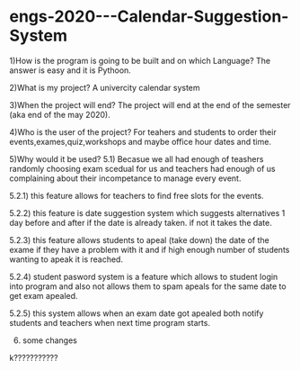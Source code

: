 # engs-2020---Calendar-Suggestion-System
1)How is the program is going to be built and on which Language?
The answer is easy and it is Pythoon.

2)What is my project?
A univercity calendar system

3)When the project will end?
The project will end at the end of the semester (aka end of the may 2020).

4)Who is the user of the project?
For teahers and students to order their events,exames,quiz,workshops and maybe office hour dates and time.

5)Why would it be used?
5.1) Becasue we all had enough of teashers randomly choosing exam scedual for us and teachers had enough of us complaining about their incompetance to manage every event.

5.2.1) this feature allows for teachers to find free slots for the events.

5.2.2) this feature is date suggestion system which suggests alternatives 1 day before and after if the date is already taken. if not it takes the date.

5.2.3) this feature allows students to apeal (take down) the date of the exame if they have a problem with it and if high enough number of students wanting to apeak it is reached.

5.2.4) student pasword system is a feature which allows to student login into program and also not allows them to spam apeals for the same date to get exam apealed.

5.2.5) this system allows when an exam date got apealed both notify students and teachers when next time program starts.

6) some changes


k???????????